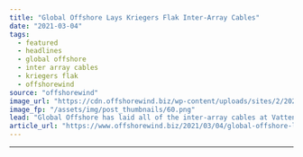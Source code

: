 ```yaml
---
title: "Global Offshore Lays Kriegers Flak Inter-Array Cables"
date: "2021-03-04"
tags: 
  - featured
  - headlines
  - global offshore
  - inter array cables
  - kriegers flak
  - offshorewind
source: "offshorewind"
image_url: "https://cdn.offshorewind.biz/wp-content/uploads/sites/2/2021/03/04091004/Global-Offshore-Lays-Kriegers-Flak-Inter-Array-Cables.png"
image_fp: "/assets/img/post_thumbnails/60.png"
lead: "Global Offshore has laid all of the inter-array cables at Vattenfall&#8217;s Kriegers Flak offshore"
article_url: "https://www.offshorewind.biz/2021/03/04/global-offshore-lays-kriegers-flak-inter-array-cables/"
---
```


---

